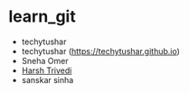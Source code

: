 # learn_git
* techytushar
* techytushar (https://techytushar.github.io)
* Sneha Omer
* [Harsh Trivedi](https://harsh98trivedi.github.io)
* sanskar sinha
